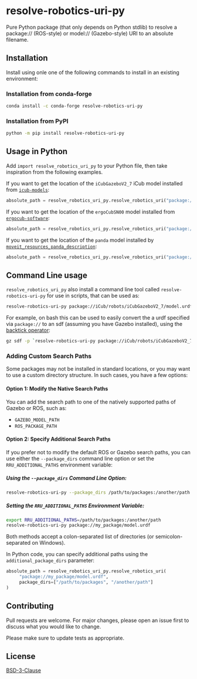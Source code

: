 # resolve-robotics-uri-py

Pure Python package (that only depends on Python stdlib) to resolve a package:// (ROS-style) or model:// (Gazebo-style) URI to an absolute filename.

## Installation

Install using onle one of the following commands to install in an existing environment:

### Installation from conda-forge

```bash
conda install -c conda-forge resolve-robotics-uri-py
```

### Installation from PyPI

```bash
python -m pip install resolve-robotics-uri-py
```

## Usage in Python

Add `import resolve_robotics_uri_py` to your Python file, then take inspiration from the following examples.

If you want to get the location of the `iCubGazeboV2_7` iCub model installed from [`icub-models`](https://github.com/robotology/icub-models):

~~~python
absolute_path = resolve_robotics_uri_py.resolve_robotics_uri("package://iCub/robots/iCubGazeboV2_7/model.urdf")
~~~

If you want to get the location of the `ergoCubSN00`  model installed from [`ergocub-software`](https://github.com/icub-tech-iit/ergocub-software):

~~~python
absolute_path = resolve_robotics_uri_py.resolve_robotics_uri("package://ergoCub/robots/ergoCubSN000/model.urdf")
~~~

If you want to get the location of the `panda`  model installed by [`moveit_resources_panda_description`](https://index.ros.org/p/moveit_resources_panda_description/):

~~~python
absolute_path = resolve_robotics_uri_py.resolve_robotics_uri("package://moveit_resources_panda_description/urdf/panda.urdf")
~~~


## Command Line usage

`resolve_robotics_uri_py` also install a command line tool called `resolve-robotics-uri-py` for use in scripts, that can be used as:

~~~bash
resolve-robotics-uri-py package://iCub/robots/iCubGazeboV2_7/model.urdf
~~~

For example,  on bash this can be used to easily convert the a urdf specified via `package://` to an sdf (assuming you have Gazebo installed), using the [backtick operator](https://www.redhat.com/sysadmin/backtick-operator-vs-parens):
~~~bash
gz sdf -p `resolve-robotics-uri-py package://iCub/robots/iCubGazeboV2_7/model.urdf`
~~~

### Adding Custom Search Paths

Some packages may not be installed in standard locations, or you may want to use a custom directory structure. In such cases, you have a few options:

#### Option 1: Modify the Native Search Paths

You can add the search path to one of the natively supported paths of Gazebo or ROS, such as:

* `GAZEBO_MODEL_PATH`
* `ROS_PACKAGE_PATH`

#### Option 2: Specify Additional Search Paths

If you prefer not to modify the default ROS or Gazebo search paths, you can use either the `--package_dirs` command line option or set the `RRU_ADDITIONAL_PATHS` environment variable:

##### Using the `--package_dirs` Command Line Option:

~~~bash
resolve-robotics-uri-py --package_dirs /path/to/packages:/another/path package://my_package/model.urdf
~~~

##### Setting the `RRU_ADDITIONAL_PATHS` Environment Variable:

~~~bash
export RRU_ADDITIONAL_PATHS=/path/to/packages:/another/path
resolve-robotics-uri-py package://my_package/model.urdf
~~~

Both methods accept a colon-separated list of directories (or semicolon-separated on Windows).

In Python code, you can specify additional paths using the `additional_package_dirs` parameter:

~~~python
absolute_path = resolve_robotics_uri_py.resolve_robotics_uri(
     "package://my_package/model.urdf",
     package_dirs=["/path/to/packages", "/another/path"]
)
~~~

## Contributing

Pull requests are welcome. For major changes, please open an issue first
to discuss what you would like to change.

Please make sure to update tests as appropriate.

## License

[BSD-3-Clause](https://spdx.org/licenses/BSD-3-Clause.html)
